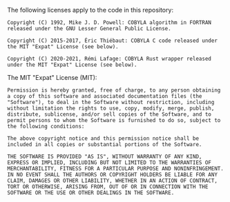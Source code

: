 

The following licenses apply to the code in this repository:

    Copyright (C) 1992, Mike J. D. Powell: COBYLA algorithm in FORTRAN released under the GNU Lesser General Public License.

    Copyright (C) 2015-2017, Éric Thiébaut: COBYLA C code released under the MIT "Expat" License (see below).

    Copyright (C) 2020-2021, Rémi Lafage: COBYLA Rust wrapper released under the MIT "Expat" License (see below).


The MIT "Expat" License (MIT):

    Permission is hereby granted, free of charge, to any person obtaining a copy of this software and associated documentation files (the "Software"), to deal in the Software without restriction, including without limitation the rights to use, copy, modify, merge, publish, distribute, sublicense, and/or sell copies of the Software, and to permit persons to whom the Software is furnished to do so, subject to the following conditions:

    The above copyright notice and this permission notice shall be included in all copies or substantial portions of the Software.

    THE SOFTWARE IS PROVIDED "AS IS", WITHOUT WARRANTY OF ANY KIND, EXPRESS OR IMPLIED, INCLUDING BUT NOT LIMITED TO THE WARRANTIES OF MERCHANTABILITY, FITNESS FOR A PARTICULAR PURPOSE AND NONINFRINGEMENT. IN NO EVENT SHALL THE AUTHORS OR COPYRIGHT HOLDERS BE LIABLE FOR ANY CLAIM, DAMAGES OR OTHER LIABILITY, WHETHER IN AN ACTION OF CONTRACT, TORT OR OTHERWISE, ARISING FROM, OUT OF OR IN CONNECTION WITH THE SOFTWARE OR THE USE OR OTHER DEALINGS IN THE SOFTWARE.

